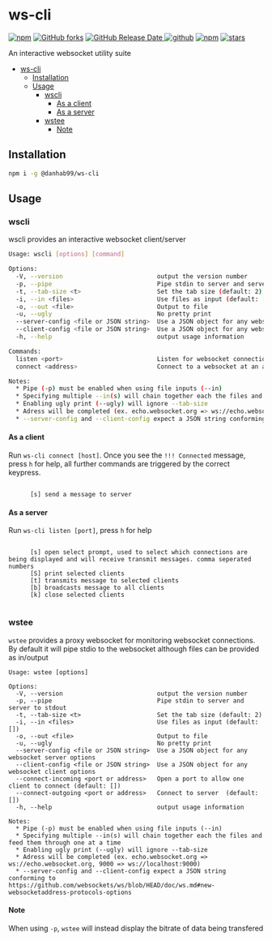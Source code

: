 # ws-cli

[![npm](https://img.shields.io/npm/v/@danhab99/ws-cli)](https://www.npmjs.com/package/@danhab99/ws-cli)
[![GitHub forks](https://img.shields.io/github/forks/danhab99/ws-cli)](https://github.com/danhab99/ws-cli)
[![GitHub Release Date](https://img.shields.io/github/release-date/danhab99/ws-cli) ![github](https://img.shields.io/github/v/release/danhab99/ws-cli)](https://github.com/danhab99/ws-cli/releases)
[![npm](https://img.shields.io/npm/dw/@danhab99/ws-cli)](https://www.npmjs.com/package/@danhab99/ws-cli)
[![stars](https://img.shields.io/github/stars/danhab99/ws-cli)](https://github.com/danhab99/ws-cli)

An interactive websocket utility suite

- [ws-cli](#ws-cli)
  - [Installation](#installation)
  - [Usage](#usage)
    - [wscli](#wscli)
      - [As a client](#as-a-client)
      - [As a server](#as-a-server)
    - [wstee](#wstee)
      - [Note](#note)

## Installation

```bash
npm i -g @danhab99/ws-cli
```

## Usage

### wscli

wscli provides an interactive websocket client/server

```bash
Usage: wscli [options] [command]

Options:
  -V, --version                          output the version number
  -p, --pipe                             Pipe stdin to server and server to stdout
  -t, --tab-size <t>                     Set the tab size (default: 2)
  -i, --in <files>                       Use files as input (default: [])
  -o, --out <file>                       Output to file
  -u, --ugly                             No pretty print
  --server-config <file or JSON string>  Use a JSON object for any websocket server options
  --client-config <file or JSON string>  Use a JSON object for any websocket client options
  -h, --help                             output usage information

Commands:
  listen <port>                          Listen for websocket connections on a port
  connect <address>                      Connect to a websocket at an address

Notes: 
  * Pipe (-p) must be enabled when using file inputs (--in)
  * Specifying multiple --in(s) will chain together each the files and feed them through one at a time
  * Enabling ugly print (--ugly) will ignore --tab-size
  * Adress will be completed (ex. echo.websocket.org => ws://echo.websocket.org, 9000 => ws://localhost:9000)
  * --server-config and --client-config expect a JSON string conforming to https://github.com/websockets/ws/blob/HEAD/doc/ws.md#new-websocketaddress-protocols-options
```

#### As a client

Run `ws-cli connect [host]`. Once you see the `!!! Connected` message, press `h` for help, all further commands are triggered by the correct keypress.

```

      [s] send a message to server

```

#### As a server

Run `ws-cli listen [port]`, press `h` for help

```

      [s] open select prompt, used to select which connections are being displayed and will receive transmit messages. comma seperated numbers
      [S] print selected clients
      [t] transmits message to selected clients
      [b] broadcasts message to all clients
      [k] close selected clients
   
```

### wstee

`wstee` provides a proxy websocket for monitoring websocket connections. By default it will pipe stdio to the websocket although files can be provided as in/output

```
Usage: wstee [options]

Options:
  -V, --version                          output the version number
  -p, --pipe                             Pipe stdin to server and server to stdout
  -t, --tab-size <t>                     Set the tab size (default: 2)
  -i, --in <files>                       Use files as input (default: [])
  -o, --out <file>                       Output to file
  -u, --ugly                             No pretty print
  --server-config <file or JSON string>  Use a JSON object for any websocket server options
  --client-config <file or JSON string>  Use a JSON object for any websocket client options
  --connect-incoming <port or address>   Open a port to allow one client to connect (default: [])
  --connect-outgoing <port or address>   Connect to server  (default: [])
  -h, --help                             output usage information

Notes: 
  * Pipe (-p) must be enabled when using file inputs (--in)
  * Specifying multiple --in(s) will chain together each the files and feed them through one at a time
  * Enabling ugly print (--ugly) will ignore --tab-size
  * Adress will be completed (ex. echo.websocket.org => ws://echo.websocket.org, 9000 => ws://localhost:9000)
  * --server-config and --client-config expect a JSON string conforming to https://github.com/websockets/ws/blob/HEAD/doc/ws.md#new-websocketaddress-protocols-options
```

#### Note

When using `-p`, `wstee` will instead display the bitrate of data being transfered

